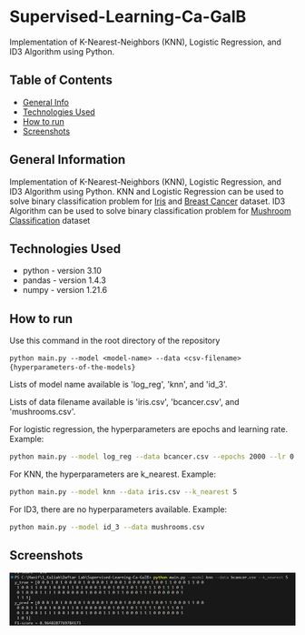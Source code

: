 # Supervised-Learning-Ca-GaIB
Implementation of K-Nearest-Neighbors (KNN), Logistic Regression, and ID3 Algorithm using Python.

## Table of Contents
* [General Info](#general-information)
* [Technologies Used](#technologies-used)
* [How to run](#how-to-run)
* [Screenshots](#screenshots)


## General Information
Implementation of K-Nearest-Neighbors (KNN), Logistic Regression, and ID3 Algorithm using Python. KNN and Logistic Regression can be used to solve binary classification problem for [Iris](https://www.kaggle.com/datasets/uciml/iris) and [Breast Cancer](https://www.kaggle.com/datasets/uciml/breast-cancer-wisconsin-data) dataset. ID3 Algorithm can be used to solve binary classification problem for [Mushroom Classification](https://www.kaggle.com/datasets/uciml/mushroom-classification) dataset


## Technologies Used
- python - version 3.10
- pandas - version 1.4.3
- numpy - version 1.21.6

## How to run
Use this command in the root directory of the repository
```
python main.py --model <model-name> --data <csv-filename> {hyperparameters-of-the-models}
```
Lists of model name available is 'log_reg', 'knn', and 'id_3'.

Lists of data filename available is 'iris.csv', 'bcancer.csv', and 'mushrooms.csv'.

For logistic regression, the hyperparameters are epochs and learning rate. Example:
```sh
python main.py --model log_reg --data bcancer.csv --epochs 2000 --lr 0.1
```

For KNN, the hyperparameters are k_nearest. Example:
```sh
python main.py --model knn --data iris.csv --k_nearest 5
```

For ID3, there are no hyperparameters available. Example:
```sh
python main.py --model id_3 --data mushrooms.csv 
```


## Screenshots
![Example screenshot](./docs/1.png)